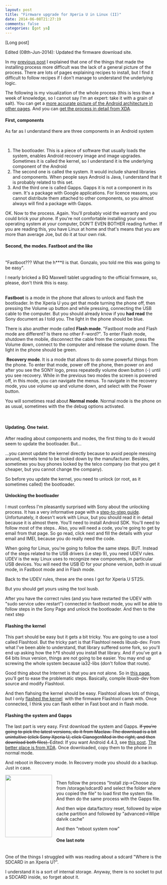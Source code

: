 ```yaml
---
layout: post
title: "Firmware upgrade for Xperia U in Linux (II)"
date: 2014-06-08T21:27:19
comments: false
categories: [got ya]
---
```


[Long post]


Edited (08th-Jun-2014): Updated the firmware download site.


In my <a href="http://gonfva.blogspot.com/2013/11/firmware-upgrade-for-xperia-u-in-linux-i.html">previous post</a> I explained that one of the things that made the installing process more difficult was the lack of a general picture of the process. There are lots of pages explaining recipes to install, but I find it difficult to follow recipes if I don't manage to understand the underlying logic.


The following is my visualization of the whole process (this is less than a week of knowledge, so I cannot say I'm an expert: take it with a grain of salt). You can get a <a href="http://www.android-app-market.com/android-architecture.html">more accurate picture of the Android architecture in other pages</a>. And you can <a href="http://forum.xda-developers.com/showthread.php?t=2107775">get the process in detail from XDA</a>.



<h4>First, components</h4>As far as I understand there are three components in an Android system


<br /><ol><li>The bootloader. This is a piece of software that usually loads the system, enables Android recovery image and image upgrades. Sometimes it is called the kernel, so I understand it is the underlying component of the Android</li><li>The second one is called the system. It would include shared libraries and components. When people says Android is Java, I understand that it is probably related to this set.</li><li>And the third one is called Gapps. Gapps it is not a component in its own. It's a package with Google applications. For licence reasons, you cannot distribute them attached to other components, so you almost always will find a package with Gapps.</li></ol>


OK. Now to the process. Again. You'll probably void the warranty and you could brick your phone. If you're not comfortable installing your own operating system at your computer, DON'T EVEN BOTHER reading further. If you are reading this, you have Linux at home and that's means that you are more than average Joe, but do it at tour own risk.


<h4>Second, the modes. Fastboot and the like</h4><br />"Fastboot??? What the h***ll is that. Gonzalo, you told me this was going to be easy".


I nearly bricked a BQ Maxwell tablet upgrading to the official firmware, so, please, don't think this is easy.<br /><div><br /></div><b>Fastboot</b> is a mode in the phone that allows to unlock and flash the bootloader. In the Xperia U you get that mode turning the phone off, then pressing the Volume up button and while pressing, connecting the USB cable to the computer. But you should already know if you&nbsp;<b>had read</b>&nbsp;the Sony document as I told you. The light in the phone should be blue.


There is also another mode called <b>Flash mode</b>. "Fastboot mode and Flash mode are different? Is there no other F-word?". To enter Flash mode, shutdown the mobile, disconnect the cable from the computer, press the Volume down, connect to the computer and release the volume down. The light in the phone should be green.


&nbsp;<b>Recovery mode</b>. It is a mode that allows to do some powerful things from the phone. To enter that mode, power off the phone, then power on and after you see the SONY logo, press repeatedly volume down button (-) until you see recovery. While in the previous two modes the screen is powered off, in this mode, you can navigate the menus.&nbsp;To navigate in the recovery mode, you use volume up and volume down, and select with the Power button.


You will sometimes read about <b>Normal mode</b>. Normal mode is the phone on as usual, sometimes with the the debug options activated.<br /><div><br /></div><h4>Updating. One twist.</h4>After reading about components and modes, the first thing to do it would seem to update the bootloader. But...


...you cannot update the kernel directly because to avoid people messing around, kernels tend to be locked down by the manufacturer. Besides, sometimes you buy phones locked by the telco company (so that you get it cheaper, but you cannot change the company).


So before you update the kernel, you need to unlock (or root, as it sometimes called) the bootloader.


<h4>Unlocking the bootloader</h4>I must confess I'm&nbsp;pleasantly surprised with Sony about the unlocking process. It has a very informative page with a <a href="http://unlockbootloader.sonymobile.com/unlocking-boot-loader">step-to-step guide</a>. Unfortunately, it doesn't work with Linux, but you should read it in detail because it is almost there. You'll need to install Android SDK. You'll need to follow most of the steps.. Also, you will need a code, you're going to get by email from that page. So go read, click next and fill the details with your email and IMEI, because you do really need the code.


When going for Linux, you're going to follow the same steps. BUT. Instead of the steps related to the USB drivers (i.e step 9), you need UDEV rules. UDEV is the way Linux uses to recognize new components, in particular USB devices. You will need the USB ID for your phone version, both in usual mode, in Fastboot mode and in Flash mode.





Back to the UDEV rules, these are the ones I got for Xperia U ST25i.



<script src="https://gist.github.com/gonfva/7633925.js"></script>



But you should get yours using the tool lsusb.


After you have the correct rules (and you have restarted the UDEV with "sudo service udev restart") connected in fastboot mode, you will be able to follow steps in the Sony Page and unlock the bootloader. And then to the next step



<h4>Flashing the kernel</h4>This part should be easy but it gets a bit tricky. You are going to use a tool called Flashtool. But the tricky part is that Flashtool needs libusb-dev. From what I've been able to understand, that library suffered some fork, so you'll end up asking how the h*ll should you install that library. And if you've got a 64 bits linux version, things are not going to be easier. You may end up screwing the whole system because ia32-libs (don't follow that route).


Good thing about the Internet is that you are not alone. So in <a href="http://askubuntu.com/questions/366336/how-do-i-install-lsusbx-library">this page</a>, you'll get to ease the problematic steps. Basically, compile libusb-dev from source and modify Flashtool.


And then flahsing the kernel should be easy. Flashtool allows lots of things, but I only <a href="http://forum.xda-developers.com/showthread.php?t=928343">flashed the kernel</a>&nbsp; with the firmware Flashtool came with. Once connected, I think you can flash either in Fast boot and in flash mode.


<h4>Flashing the system and Gapps</h4>The last part is very easy. First download the system and Gapps. <strike>If you're going to pick the latest versions, do it from Maclaw.&nbsp;The download is a bit unintuitive (click Sony Xperia U, click CianogenMod in the right, and then download both files).&nbsp;</strike>Edited: If you want Android 4.4.3, see <a href="http://gonfva.blogspot.co.uk/2014/06/android-443-sony-xperia-u.html">this post</a>. <a href="http://wiki.cyanogenmod.org/w/Unofficial_Ports#Sony_Xperia_U">The better place is from XDA</a>. Once downloaded, copy them to the phone in normal mode.


And reboot in Recovery mode. In Recovery mode you should do a backup. Just in case.<br /><div class="separator" style="clear: both; text-align: center;"><a href="http://3.bp.blogspot.com/-PH1vKJRPxU4/UpUG1kXe9XI/AAAAAAAAAjU/n6xOwR8A6aI/s1600/26112013201.jpg" imageanchor="1" style="clear: left; float: left; margin-bottom: 1em; margin-right: 1em;"><img border="0" src="http://3.bp.blogspot.com/-PH1vKJRPxU4/UpUG1kXe9XI/AAAAAAAAAjU/n6xOwR8A6aI/s200/26112013201.jpg" height="200" width="150" /></a></div><br />Then follow the process "Install zip-&gt;Choose zip from /storage/sdcard0 and select the folder where you copied the file" to load first the system file. And then do the same process with the Gapps file.


And then wipe data/factory reset, followed by wipe cache partition and followed by "advanced-&gt;Wipe dalvik cache"


And then "reboot system now"


<h4>One last note</h4><br />One of the things I struggled with was reading about a sdcard "Where is the SDCARD in an Xperia U?".


I understand it is a sort of internal storage. Anyway, there is no socket to put a SDCARD inside, so forget about it.





<br />
